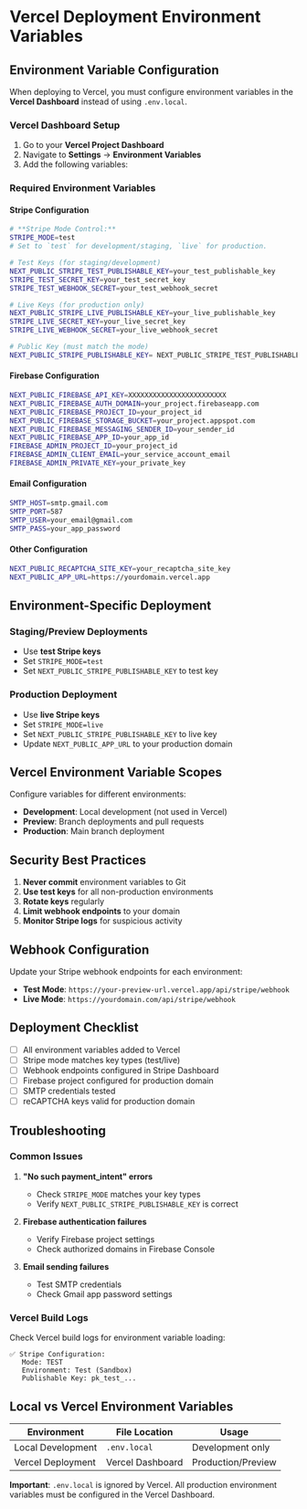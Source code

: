 # Vercel Deployment Environment Variables

## Environment Variable Configuration

When deploying to Vercel, you must configure environment variables in the **Vercel Dashboard** instead of using `.env.local`.

### Vercel Dashboard Setup

1. Go to your **Vercel Project Dashboard**
2. Navigate to **Settings** → **Environment Variables**
3. Add the following variables:

### Required Environment Variables

#### Stripe Configuration
```bash
# **Stripe Mode Control:**
STRIPE_MODE=test
# Set to `test` for development/staging, `live` for production.

# Test Keys (for staging/development)
NEXT_PUBLIC_STRIPE_TEST_PUBLISHABLE_KEY=your_test_publishable_key
STRIPE_TEST_SECRET_KEY=your_test_secret_key
STRIPE_TEST_WEBHOOK_SECRET=your_test_webhook_secret

# Live Keys (for production only)
NEXT_PUBLIC_STRIPE_LIVE_PUBLISHABLE_KEY=your_live_publishable_key
STRIPE_LIVE_SECRET_KEY=your_live_secret_key
STRIPE_LIVE_WEBHOOK_SECRET=your_live_webhook_secret

# Public Key (must match the mode)
NEXT_PUBLIC_STRIPE_PUBLISHABLE_KEY= NEXT_PUBLIC_STRIPE_TEST_PUBLISHABLE_KEY
```

#### Firebase Configuration
```bash
NEXT_PUBLIC_FIREBASE_API_KEY=XXXXXXXXXXXXXXXXXXXXXXXX
NEXT_PUBLIC_FIREBASE_AUTH_DOMAIN=your_project.firebaseapp.com
NEXT_PUBLIC_FIREBASE_PROJECT_ID=your_project_id
NEXT_PUBLIC_FIREBASE_STORAGE_BUCKET=your_project.appspot.com
NEXT_PUBLIC_FIREBASE_MESSAGING_SENDER_ID=your_sender_id
NEXT_PUBLIC_FIREBASE_APP_ID=your_app_id
FIREBASE_ADMIN_PROJECT_ID=your_project_id
FIREBASE_ADMIN_CLIENT_EMAIL=your_service_account_email
FIREBASE_ADMIN_PRIVATE_KEY=your_private_key
```

#### Email Configuration
```bash
SMTP_HOST=smtp.gmail.com
SMTP_PORT=587
SMTP_USER=your_email@gmail.com
SMTP_PASS=your_app_password
```

#### Other Configuration
```bash
NEXT_PUBLIC_RECAPTCHA_SITE_KEY=your_recaptcha_site_key
NEXT_PUBLIC_APP_URL=https://yourdomain.vercel.app
```

## Environment-Specific Deployment

### Staging/Preview Deployments
- Use **test Stripe keys**
- Set `STRIPE_MODE=test`
- Set `NEXT_PUBLIC_STRIPE_PUBLISHABLE_KEY` to test key

### Production Deployment
- Use **live Stripe keys**
- Set `STRIPE_MODE=live`
- Set `NEXT_PUBLIC_STRIPE_PUBLISHABLE_KEY` to live key
- Update `NEXT_PUBLIC_APP_URL` to your production domain

## Vercel Environment Variable Scopes

Configure variables for different environments:

- **Development**: Local development (not used in Vercel)
- **Preview**: Branch deployments and pull requests
- **Production**: Main branch deployment

## Security Best Practices

1. **Never commit** environment variables to Git
2. **Use test keys** for all non-production environments
3. **Rotate keys** regularly
4. **Limit webhook endpoints** to your domain
5. **Monitor Stripe logs** for suspicious activity

## Webhook Configuration

Update your Stripe webhook endpoints for each environment:

- **Test Mode**: `https://your-preview-url.vercel.app/api/stripe/webhook`
- **Live Mode**: `https://yourdomain.com/api/stripe/webhook`

## Deployment Checklist

- [ ] All environment variables added to Vercel
- [ ] Stripe mode matches key types (test/live)
- [ ] Webhook endpoints configured in Stripe Dashboard
- [ ] Firebase project configured for production domain
- [ ] SMTP credentials tested
- [ ] reCAPTCHA keys valid for production domain

## Troubleshooting

### Common Issues

1. **"No such payment_intent" errors**
   - Check `STRIPE_MODE` matches your key types
   - Verify `NEXT_PUBLIC_STRIPE_PUBLISHABLE_KEY` is correct

2. **Firebase authentication failures**
   - Verify Firebase project settings
   - Check authorized domains in Firebase Console

3. **Email sending failures**
   - Test SMTP credentials
   - Check Gmail app password settings

### Vercel Build Logs

Check Vercel build logs for environment variable loading:
```
✅ Stripe Configuration:
   Mode: TEST
   Environment: Test (Sandbox)
   Publishable Key: pk_test_...
```

## Local vs Vercel Environment Variables

| Environment | File Location | Usage |
|-------------|---------------|-------|
| Local Development | `.env.local` | Development only |
| Vercel Deployment | Vercel Dashboard | Production/Preview |

**Important**: `.env.local` is ignored by Vercel. All production environment variables must be configured in the Vercel Dashboard.
